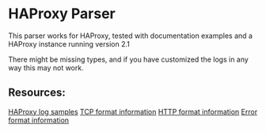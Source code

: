 # HAProxy Parser
This parser works for HAProxy, tested with documentation examples and a HAProxy instance running version 2.1

There might be missing types, and if you have customized the logs in any way this may not work.

## Resources:
[HAProxy log samples](https://www.haproxy.com/documentation/hapee/2-0r1/onepage/#8.9)
[TCP format information](https://www.haproxy.com/documentation/hapee/2-0r1/onepage/#8.2.2)
[HTTP format information](https://www.haproxy.com/documentation/hapee/2-0r1/onepage/#8.2.3)
[Error format information](https://www.haproxy.com/documentation/hapee/2-0r1/onepage/#8.2.5)